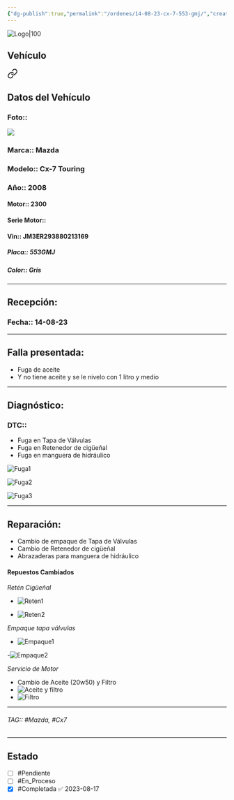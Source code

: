 ```yaml
---
{"dg-publish":true,"permalink":"/ordenes/14-08-23-cx-7-553-gmj/","created":"","updated":""}
---
```


![Logo|100](http://drive.google.com/uc?export=view&id=137fl3TIZ0-PU8b-Pt0bsjclwHub_u78G)

## Vehículo

<div class="transclusion internal-embed is-loaded"><a class="markdown-embed-link" href="/vehiculos/mazda/cx-7-553-gmj/#datos-del-vehiculo" aria-label="Open link"><svg xmlns="http://www.w3.org/2000/svg" width="24" height="24" viewBox="0 0 24 24" fill="none" stroke="currentColor" stroke-width="2" stroke-linecap="round" stroke-linejoin="round" class="svg-icon lucide-link"><path d="M10 13a5 5 0 0 0 7.54.54l3-3a5 5 0 0 0-7.07-7.07l-1.72 1.71"></path><path d="M14 11a5 5 0 0 0-7.54-.54l-3 3a5 5 0 0 0 7.07 7.07l1.71-1.71"></path></svg></a><div class="markdown-embed">



## Datos del Vehículo 
### Foto:: 
![](http://drive.google.com/uc?export=view&id=12JJABP9mt60zWx8Evd-0FEPcfABYNxoF)


### Marca:: Mazda 
### Modelo:: Cx-7 Touring
### Año:: 2008
#### Motor:: 2300
#### Serie Motor:: 
#### Vin:: JM3ER293880213169
##### Placa:: 553GMJ
##### Color:: Gris
---


</div></div>



## Recepción:
### Fecha:: 14-08-23

---

## Falla presentada:
- Fuga de aceite 
- Y no tiene aceite y se le nivelo con 1 litro y medio


---

## Diagnóstico:
### DTC:: 

- Fuga en Tapa de Válvulas 
- Fuga en Retenedor de cigüeñal
- Fuga en manguera de hidráulico

![Fuga1](http://drive.google.com/uc?export=view&id=12owDBzHt5fBh_YBYFgbO201ZwFhg4GrP)

![Fuga2](http://drive.google.com/uc?export=view&id=12s0SRjuJ91llVvTVE_qp97GkHge7NMLb)

![Fuga3](http://drive.google.com/uc?export=view&id=1312Y_F27gWWXy4UR4soxiRZu3jnnJ8aZ)


---
## Reparación:
- Cambio de empaque de Tapa de Válvulas 
- Cambio de Retenedor de cigüeñal
- Abrazaderas para manguera de hidráulico 

#### Repuestos Cambiados 
*Retén Cigüeñal*
- ![Reten1](http://drive.google.com/uc?export=view&id=12OXDTz4dD8jibXdWE1C7tLog-Ula_MA4)

- ![Reten2](http://drive.google.com/uc?export=view&id=12T0_i_-mc2mVRr_F9IjeClyuW-8FrtDd)

*Empaque tapa válvulas*
- ![Empaque1](http://drive.google.com/uc?export=view&id=12S7Wqrin1eBKg2wY8Jsr5RLaTdM0Q8Lu)

-![Empaque2](http://drive.google.com/uc?export=view&id=12VD1YRkcTsm92-QVDpqDZpSW3F_pCR81)

*Servicio de Motor*
- Cambio de Aceite (20w50) y Filtro
- ![Aceite y filtro](http://drive.google.com/uc?export=view&id=12lDMNd0jy7htVxVJdIzOMVFvxfZR9qWQ)
- ![Filtro](http://drive.google.com/uc?export=view&id=12oOOGqoQGs0Hodlf4ePbl-GVFtS_VEt2)



---

###### TAG:: #Mazda, #Cx7

---

## Estado

- [ ] #Pendiente
- [ ] #En_Proceso
- [x] #Completada ✅ 2023-08-17
